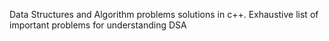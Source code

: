 Data Structures and Algorithm problems solutions in c++.
Exhaustive list of important problems for understanding DSA
